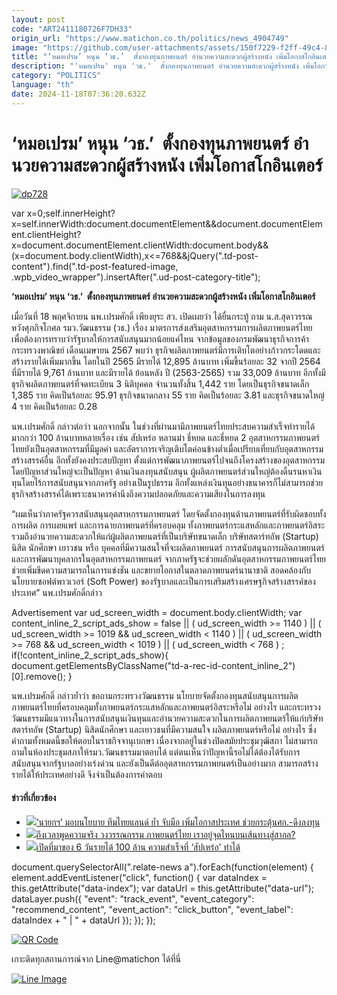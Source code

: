 ```yaml
---
layout: post
code: "ART2411180726F7DH33"
origin_url: "https://www.matichon.co.th/politics/news_4904749"
image: "https://github.com/user-attachments/assets/150f7229-f2ff-49c4-8e95-c9d6939becfe"
title: "‘หมอเปรม’ หนุน ‘วธ.’  ตั้งกองทุนภาพยนตร์ อํานวยความสะดวกผู้สร้างหนัง เพิ่มโอกาสโกอินเตอร์"
description: "'หมอเปรม' หนุน 'วธ.'  ตั้งกองทุนภาพยนตร์ อํานวยความสะดวกผู้สร้างหนัง เพิ่มโอกาสโกอินเตอร์"
category: "POLITICS"
language: "th"
date: 2024-11-18T07:36:20.632Z
---
```


# ‘หมอเปรม’ หนุน ‘วธ.’  ตั้งกองทุนภาพยนตร์ อํานวยความสะดวกผู้สร้างหนัง เพิ่มโอกาสโกอินเตอร์

[![](https://www.matichon.co.th/wp-content/uploads/2024/11/dp728.jpg "dp728")](https://www.matichon.co.th/wp-content/uploads/2024/11/dp728.jpg)

var x=0;self.innerHeight?x=self.innerWidth:document.documentElement&&document.documentElement.clientHeight?x=document.documentElement.clientWidth:document.body&&(x=document.body.clientWidth),x<=768&&jQuery(".td-post-content").find(".td-post-featured-image, .wpb\_video\_wrapper").insertAfter(".ud-post-category-title");

**‘หมอเปรม’ หนุน ‘วธ.’  ตั้งกองทุนภาพยนตร์ อํานวยความสะดวกผู้สร้างหนัง เพิ่มโอกาสโกอินเตอร์**

เมื่อวันที่ 18 พฤศจิกายน นพ.เปรมศักดิ์ เพียงยุระ สว. เปิดเผยว่า ได้ยื่นกระทู้ ถาม น.ส.สุดาวรรณ หวังศุภกิจโกศล รมว.วัฒนธรรม (วธ.) เรื่อง มาตรการส่งเสริมอุตสาหกรรมการผลิตภาพยนตร์ไทย เพื่อต้องการทราบว่ารัฐบาลให้การสนับสนุนมากน้อยแค่ไหน จากข้อมูลของกรมพัฒนาธุรกิจการค้า กระทรวงพาณิชย์ เดือนเมษายน 2567 พบว่า ธุรกิจผลิตภาพยนตร์มีการเติบโตอย่างก้าวกระโดดและสร้างรายได้เพิ่มมากขึ้น โดยในปี 2565 มีรายได้ 12,895 ล้านบาท เพิ่มขึ้นร้อยละ 32 จากปี 2564 ที่มีรายได้ 9,761 ล้านบาท และมีรายได้ ย้อนหลัง ปี (2563-2565) รวม 33,009 ล้านบาท อีกทั้งมีธุรกิจผลิตภาพยนตร์ที่จดทะเบียน 3 นิติบุคคล จํานวนทั้งสิ้น 1,442 ราย โดยเป็นธุรกิจขนาดเล็ก 1,385 ราย คิดเป็นร้อยละ 95.91 ธุรกิจขนาดกลาง 55 ราย คิดเป็นร้อยละ 3.81 และธุรกิจขนาดใหญ่ 4 ราย คิดเป็นร้อยละ 0.28

นพ.เปรมศักดิ์ กล่าวต่อว่า นอกจากนั้น ในช่วงที่ผ่านมามีภาพยนตร์ไทยประสบความสําเร็จทำรายได้มากกว่า 100 ล้านบาทหลายเรื่อง เช่น สัปเหร่อ หลานม่า ธี่หยด และธี่หยด 2 อุตสาหกรรมภาพยนตร์ไทยยังเป็นอุตสาหกรรมที่มีมูลค่า และอัตราการเจริญเติบโตค่อนข้างต่ำเมื่อเปรียบเที่ยบกับอุตสาหกรรมสร้างสรรค์อื่น อีกทั้งยังคงประสบปัญทา ตั้งแต่การพัฒนาภาพยนตร์ไปจนถึงโครงสร้างของอุตสาหกรรม โดยปัญหาส่วนใหญ่จะเป็นปัญหา ด้านเงินลงทุนสนับสนุน ผู้ผลิตภาพยนตร์ส่วนใหญ่ต้องดิ้นรนหาเงินทุนโดยไร้การสนับสนุนจากภาครัฐ อย่างเป็นรูปธรรม อีกทั้งแหล่งเงินทุนอย่างธนาคารก็ไม่สามารถช่วยธุรกิจสร้างสรรค์ได้เพราะธนาคารคํานึงถึงความปลอดภัยและความเสียงในการลงทุน

“ผมเห็นว่าภาครัฐควรสนับสนุนอุตสาหกรรมภาพยนตร์ โดยจัดตั้งกองทุนด้านภาพยนตร์ที่รับผิดชอบทั้งการผลิต การเผยแพร่ และการฉายภาพยนตร์ที่ครอบคลุม ทั้งภาพยนตร์กระแสหลักและภาพยนตร์อิสระ รวมถึงอํานวยความสะดวกให้แก่ผู้ผลิตภาพยนตร์ที่เป็นบริษัทขนาดเล็ก บริษัทสตาร์ทอัพ (Startup) นิสิต นักศึกษา เยาวชน หรือ บุคคลที่มีความสนใจที่จะผลิตภาพยนตร์ การสนับสนุนการผลิตภาพยนตร์และการพัฒนาบุคลากรในอุตสาหกรรมภาพยนตร์ จากภาครัฐจะช่วยผลักดันอุตสาหกรรมภาพยนตร์ไทย ช่วยเพิ่มขีดความสามารถในการแข่งชัน และขยายโอกาสในตลาดภาพยนตร์นานาชาติ สอดคล้องกับนโยบายซอฟต์พาวเวอร์ (Soft Power) ของรัฐบาลและเป็นการเสริมสร้างเศรษฐกิจสร้างสรรค์ของประเทศ” นพ.เปรมศักดิ์กล่าว

Advertisement var ud\_screen\_width = document.body.clientWidth; var content\_inline\_2\_script\_ads\_show = false || ( ud\_screen\_width >= 1140 ) || ( ud\_screen\_width >= 1019 && ud\_screen\_width < 1140 ) || ( ud\_screen\_width >= 768 && ud\_screen\_width < 1019 ) || ( ud\_screen\_width < 768 ) ; if(!content\_inline\_2\_script\_ads\_show){ document.getElementsByClassName("td-a-rec-id-content\_inline\_2")\[0\].remove(); }

นพ.เปรมศักดิ์ กล่าวย้ำว่า ขอถามกระทรวงวัฒนธรรม นโยบายจัดตั้งกองทุนสนับสนุนการผลิตภาพยนตร์ไทยที่ครอบคลุมทั้งภาพยนตร์กระแสหลักและภาพยนตร์อิสระหรือไม่ อย่างไร และกระทรวงวัฒนธรรมมีแนวทางในการสนับสนุนเงินทุนและอำนวยความสะดวกในการผลิตภาพยนตร์ให้แก่บริษัทสตาร์ทอัพ (Startup) นิสิตนักศึกษา และเยาวชนที่มีความสนใจ ผลิตภาพยนตร์หรือไม่ อย่างไร ซึ่งคำถามทั้งหมดนี้ขอให้ตอบในราชกิจจานุเบกษา เนื่องจากอยู่ในช่วงปิดสมัยประชุมวุฒิสภา ไม่สามารถถามในห้องประชุมสภาให้รมว.วัฒนธรรมมาตอบได้ แต่ตนเห็นว่าปัญหานี้รอไม่ได้ต้องได้รับการสนับสนุนจากรัฐบาลอย่างเร่งด่วน และยังเป็นดีต่ออุตสาหกรรมภาพยนตร์เป็นอย่างมาก สามารถสร้างรายได้ให้ประเทศอย่างดี จึงจำเป็นต้องการคำตอบ

#### ข่าวที่เกี่ยวข้อง

*   [![](https://www.matichon.co.th/wp-content/uploads/2024/11/ing728-2.jpg)‘นายกฯ’ มอบนโยบาย ทีมไทยแลนด์ ย้ำ จับมือ เพิ่มโอกาสประเทศ ช่วยกระตุ้นศก.-ดึงลงทุน](https://www.matichon.co.th/politics/news_4893982)
*   [![](https://www.matichon.co.th/wp-content/uploads/2024/09/PA.jpg)ถึงเวลาพูดความจริง วงวรรณกรรม ภาพยนตร์ไทย เราอยู่จุดไหนบนเส้นทางสู่สากล?](https://www.matichon.co.th/prachachuen/news_4816836)
*   [![](https://www.matichon.co.th/wp-content/uploads/2023/10/web80297079_6664674193618838_6246832047503670236_n.png)เปิดที่มาของ 6 วันรายได้ 100 ล้าน ความสำเร็จที่ ‘สัปเหร่อ’ ทำได้](https://www.matichon.co.th/entertainment/news_4226491)

document.querySelectorAll(".relate-news a").forEach(function(element) { element.addEventListener("click", function() { var dataIndex = this.getAttribute("data-index"); var dataUrl = this.getAttribute("data-url"); dataLayer.push({ "event": "track\_event", "event\_category": "recommend\_content", "event\_action": "click\_button", "event\_label": dataIndex + " | " + dataUrl }); }); });

[![QR Code](https://www.matichon.co.th/wp-content/uploads/2023/07/wob1371z.jpg)](https://lin.ee/ht0nDxX)

เกาะติดทุกสถานการณ์จาก Line@matichon ได้ที่นี่

[![Line Image](https://www.matichon.co.th/wp-content/uploads/2023/07/th.png)](https://lin.ee/ht0nDxX)